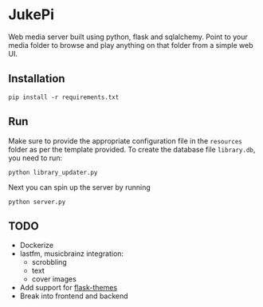 # JukePi

Web media server built using python, flask and sqlalchemy. 
Point to your media folder to browse and play anything on that folder from a simple web UI.

## Installation

~~~
pip install -r requirements.txt
~~~

## Run
Make sure to provide the appropriate configuration file in the `resources` folder as per the template provided.
To create the database file `library.db`, you need to run:
~~~
python library_updater.py
~~~
Next you can spin up the server by running 
~~~
python server.py
~~~

## TODO
* Dockerize
* lastfm, musicbrainz integration:
    * scrobbling
    * text
    * cover images
* Add support for [flask-themes](https://flask-themes2.readthedocs.io/en/latest/)
* Break into frontend and backend